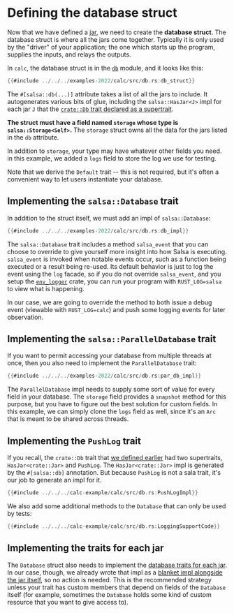 # Defining the database struct

Now that we have defined a [jar](./jar.md), we need to create the **database struct**.
The database struct is where all the jars come together.
Typically it is only used by the "driver" of your application;
the one which starts up the program, supplies the inputs, and relays the outputs.

In `calc`, the database struct is in the [`db`] module, and it looks like this:

[`db`]: https://github.com/salsa-rs/salsa/blob/master/examples-2022/calc/src/db.rs

```rust
{{#include ../../../examples-2022/calc/src/db.rs:db_struct}}
```

The `#[salsa::db(...)]` attribute takes a list of all the jars to include.
It autogenerates various bits of glue, including the `salsa::HasJar<J>` impl for each jar `J` that the [`crate::Db` trait declared as a supertrait](./jar.md#defining-the-database-trait).

**The struct must have a field named `storage` whose type is `salsa::Storage<Self>`.**
The `storage` struct owns all the data for the jars listed in the `db` attribute.

In addition to `storage`, your type may have whatever other fields you need.
in this example, we added a `logs` field to store the log we use for testing.

Note that we derive the `Default` trait -- this is not required, but it's often a convenient way to let users instantiate your database.

## Implementing the `salsa::Database` trait

In addition to the struct itself, we must add an impl of `salsa::Database`:

```rust
{{#include ../../../examples-2022/calc/src/db.rs:db_impl}}
```

The `salsa::Database` trait includes a method `salsa_event` that you can choose to override
to give yourself more insight into how Salsa is executing.
`salsa_event` is invoked when notable events occur, such as a function being executed
or a result being re-used.
Its default behavior is just to log the event using the `log` facade, so if you do not override
`salsa_event`, and you setup the [`env_logger`](https://crates.io/crates/env_logger) crate,
you can run your program with `RUST_LOG=salsa` to view what is happening.

In our case, we are going to override the method to both issue a debug event (viewable with `RUST_LOG=calc`)
and push some logging events for later observation.

## Implementing the `salsa::ParallelDatabase` trait

If you want to permit accessing your database from multiple threads at once, then you also need to implement the `ParallelDatabase` trait:

```rust
{{#include ../../../examples-2022/calc/src/db.rs:par_db_impl}}
```

The `ParallelDatabase` impl needs to supply some sort of value for every field in your database.
The `storage` field provides a `snapshot` method for this purpose, but you have to figure out the best solution for custom fields.
In this example, we can simply clone the `logs` field as well, since it's an `Arc` that is meant to be shared across threads.

## Implementing the `PushLog` trait

If you recall, the `crate::Db` trait that [we defined earlier](./jar.md#defining-the-database-trait) had two supertraits, `HasJar<crate::Jar>` and `PushLog`.
The `HasJar<crate::Jar>` impl is generated by the `#[salsa::db]` annotation.
But because `PushLog` is not a sala trait, it's our job to generate an impl for it.

```rust
{{#include ../../../calc-example/calc/src/db.rs:PushLogImpl}}
```

We also add some additional methods to the `Database` that can only be used by tests:

```rust
{{#include ../../../calc-example/calc/src/db.rs:LoggingSupportCode}}
```

## Implementing the traits for each jar

The `Database` struct also needs to implement the [database traits for each jar](./jar.md#database-trait-for-the-jar).
In our case, though, we already wrote that impl as a [blanket impl alongside the jar itself](./jar.md#implementing-the-database-trait-for-the-jar),
so no action is needed.
This is the recommended strategy unless your trait has custom members that depend on fields of the `Database` itself
(for example, sometimes the `Database` holds some kind of custom resource that you want to give access to).
